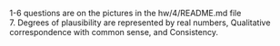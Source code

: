1-6 questions are on the pictures in the hw/4/README.md file  
7. Degrees of plausibility are represented by real numbers, Qualitative correspondence with common sense, and Consistency.  
